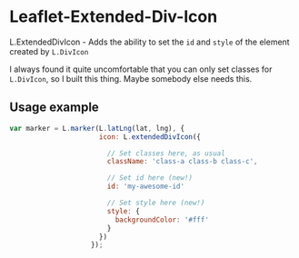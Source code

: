 Leaflet-Extended-Div-Icon
=========================

L.ExtendedDivIcon - Adds the ability to set the ```id``` and ```style``` of the element created by ```L.DivIcon```


I always found it quite uncomfortable that you can only set classes for ```L.DivIcon```, so I built this thing.
Maybe somebody else needs this.


## Usage example

```javascript
var marker = L.marker(L.latLng(lat, lng), {
                      icon: L.extendedDivIcon({

                        // Set classes here, as usual
                        className: 'class-a class-b class-c',

                        // Set id here (new!)
                        id: 'my-awesome-id'

                        // Set style here (new!)
                        style: {
                          backgroundColor: '#fff'
                        }
                      })
                    });
```
